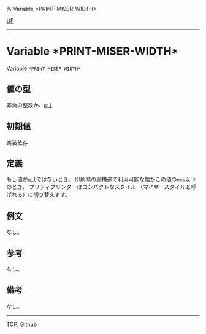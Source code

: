 % Variable \*PRINT-MISER-WIDTH\*

[UP](22.4.html)  

---

# Variable **\*PRINT-MISER-WIDTH\***


Variable `*PRINT-MISER-WIDTH*`


## 値の型

非負の整数か、[`nil`](5.3.nil-variable.html)


## 初期値

実装依存


## 定義

もし値が[`nil`](5.3.nil-variable.html)ではないとき、
印刷時の副構造で利用可能な幅がこの値の`ems`以下のとき、
プリティプリンターはコンパクトなスタイル
（マイザースタイルと呼ばれる）に切り替えます。


## 例文

なし。


## 参考

なし。


## 備考

なし。


---
[TOP](index.html),  [Github](https://github.com/nptcl/npt-japanese)


